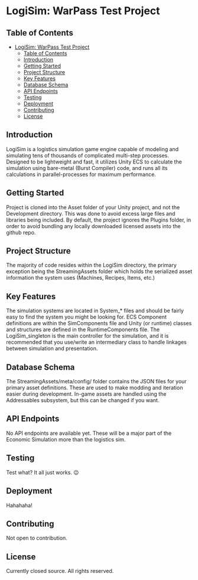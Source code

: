 # LogiSim: WarPass Test Project 

## Table of Contents
- [LogiSim: WarPass Test Project](#logisim-warpass-test-project)
  - [Table of Contents](#table-of-contents)
  - [Introduction](#introduction)
  - [Getting Started](#getting-started)
  - [Project Structure](#project-structure)
  - [Key Features](#key-features)
  - [Database Schema](#database-schema)
  - [API Endpoints](#api-endpoints)
  - [Testing](#testing)
  - [Deployment](#deployment)
  - [Contributing](#contributing)
  - [License](#license)

## Introduction
LogiSim is a logistics simulation game engine capable of modeling and simulating tens of thousands of complicated multi-step processes. Designed to be lightweight and fast, it utilizes Unity ECS to calculate the simulation using bare-metal (Burst Compiler) code, and runs all its calculations in parallel-processes for maximum performance.  

## Getting Started
Project is cloned into the Asset folder of your Unity project, and not the Development directory. This was done to avoid excess large files and libraries being included. By default, the project ignores the Plugins folder, in order to avoid bundling any locally downloaded licensed assets into the github repo.

## Project Structure
The majority of code resides within the LogiSim directory, the primary exception being the StreamingAssets folder which holds the serialized asset information the system uses (Machines, Recipes, Items, etc.)

## Key Features
The simulation systems are located in System_* files and should be fairly easy to find the system you might be looking for. ECS Component definitions are within the SimComponents file and Unity (or runtime) classes and structures are defined in the RuntimeComponents file. The LogiSim_singleton is the main controller for the simulation, and it is recommended that you use/write an intermediary class to handle linkages between simulation and presentation.

## Database Schema
The StreamingAssets/meta/config/ folder contains the JSON files for your primary asset definitions. These are used to make modding and iteration easier during development. In-game assets are handled using the Addressables subsystem, but this can be changed if you want.

## API Endpoints
No API endpoints are available yet. These will be a major part of the Economic Simulation more than the logistics sim.

## Testing
Test what? It all just works. :wink: 

## Deployment
Hahahaha!

## Contributing
Not open to contribution.

## License
Currently closed source. All rights reserved.
